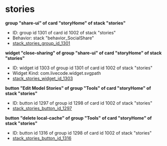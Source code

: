 # stories
**group "share-ui" of card "storyHome" of stack "stories"**
* ID: group id 1301 of card id 1002 of stack "stories"
* Behavior: stack "behavior_SocialShare"
* [stack_stories_group_id_1301](./../../ScriptTracker/modules/stories_Scripts/stack_stories_group_id_1301.livecodescript)

**widget "close-sharing" of group "share-ui" of card "storyHome" of stack "stories"**
* ID: widget id 1303 of group id 1301 of card id 1002 of stack "stories"
* Widget Kind: com.livecode.widget.svgpath
* [stack_stories_widget_id_1303](./../../ScriptTracker/modules/stories_Scripts/stack_stories_widget_id_1303.livecodescript)

**button "Edit Model Stories" of group "Tools" of card "storyHome" of stack "stories"**
* ID: button id 1297 of group id 1298 of card id 1002 of stack "stories"
* [stack_stories_button_id_1297](./../../ScriptTracker/modules/stories_Scripts/stack_stories_button_id_1297.livecodescript)

**button "delete local-cache" of group "Tools" of card "storyHome" of stack "stories"**
* ID: button id 1316 of group id 1298 of card id 1002 of stack "stories"
* [stack_stories_button_id_1316](./../../ScriptTracker/modules/stories_Scripts/stack_stories_button_id_1316.livecodescript)

